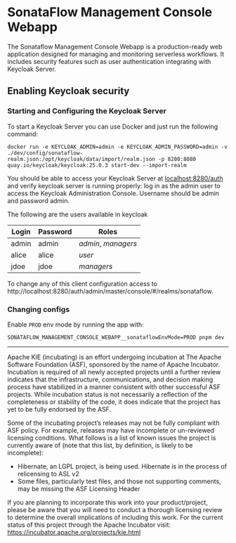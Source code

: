 <!--
   Licensed to the Apache Software Foundation (ASF) under one
   or more contributor license agreements.  See the NOTICE file
   distributed with this work for additional information
   regarding copyright ownership.  The ASF licenses this file
   to you under the Apache License, Version 2.0 (the
   "License"); you may not use this file except in compliance
   with the License.  You may obtain a copy of the License at
     http://www.apache.org/licenses/LICENSE-2.0
   Unless required by applicable law or agreed to in writing,
   software distributed under the License is distributed on an
   "AS IS" BASIS, WITHOUT WARRANTIES OR CONDITIONS OF ANY
   KIND, either express or implied.  See the License for the
   specific language governing permissions and limitations
   under the License.
-->

# SonataFlow Management Console Webapp

The Sonataflow Management Console Webapp is a production-ready web application designed for managing and monitoring serverless workflows. It includes security features such as user authentication integrating with Keycloak Server.

## Enabling Keycloak security

### Starting and Configuring the Keycloak Server

To start a Keycloak Server you can use Docker and just run the following command:

```
docker run -e KEYCLOAK_ADMIN=admin -e KEYCLOAK_ADMIN_PASSWORD=admin -v ./dev/config/sonataflow-realm.json:/opt/keycloak/data/import/realm.json -p 8280:8080 quay.io/keycloak/keycloak:25.0.3 start-dev --import-realm
```

You should be able to access your Keycloak Server at [localhost:8280/auth](http://localhost:8280)
and verify keycloak server is running properly: log in as the admin user to access the Keycloak Administration Console.
Username should be admin and password admin.

The following are the users available in keycloak

| Login | Password | Roles               |
| ----- | -------- | ------------------- |
| admin | admin    | _admin_, _managers_ |
| alice | alice    | _user_              |
| jdoe  | jdoe     | _managers_          |

To change any of this client configuration access to http://localhost:8280/auth/admin/master/console/#/realms/sonataflow.

### Changing configs

Enable `PROD` env mode by running the app with:

`SONATAFLOW_MANAGEMENT_CONSOLE_WEBAPP__sonataflowEnvMode=PROD pnpm dev`

---

Apache KIE (incubating) is an effort undergoing incubation at The Apache Software
Foundation (ASF), sponsored by the name of Apache Incubator. Incubation is
required of all newly accepted projects until a further review indicates that
the infrastructure, communications, and decision making process have stabilized
in a manner consistent with other successful ASF projects. While incubation
status is not necessarily a reflection of the completeness or stability of the
code, it does indicate that the project has yet to be fully endorsed by the ASF.

Some of the incubating project’s releases may not be fully compliant with ASF
policy. For example, releases may have incomplete or un-reviewed licensing
conditions. What follows is a list of known issues the project is currently
aware of (note that this list, by definition, is likely to be incomplete):

- Hibernate, an LGPL project, is being used. Hibernate is in the process of
  relicensing to ASL v2
- Some files, particularly test files, and those not supporting comments, may
  be missing the ASF Licensing Header

If you are planning to incorporate this work into your product/project, please
be aware that you will need to conduct a thorough licensing review to determine
the overall implications of including this work. For the current status of this
project through the Apache Incubator visit:
https://incubator.apache.org/projects/kie.html

